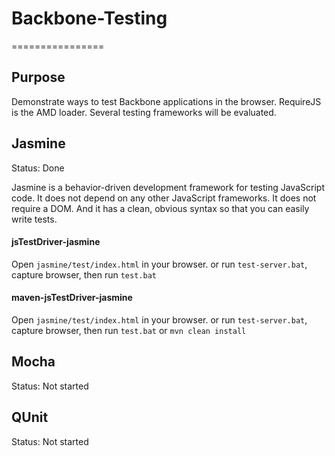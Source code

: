 # Backbone-Testing
================

## Purpose
Demonstrate ways to test Backbone applications in the browser. RequireJS is the AMD loader. Several testing frameworks will be evaluated.

## Jasmine
Status: Done

Jasmine is a behavior-driven development framework for testing JavaScript code. It does not depend on any other JavaScript frameworks. It does not require a DOM. And it has a clean, obvious syntax so that you can easily write tests.

#### jsTestDriver-jasmine
Open `jasmine/test/index.html` in your browser.
or
run `test-server.bat`, capture browser, then run `test.bat`

#### maven-jsTestDriver-jasmine
Open `jasmine/test/index.html` in your browser.
or
run `test-server.bat`, capture browser, then run `test.bat`
or
`mvn clean install`

## Mocha
Status: Not started

## QUnit
Status: Not started
